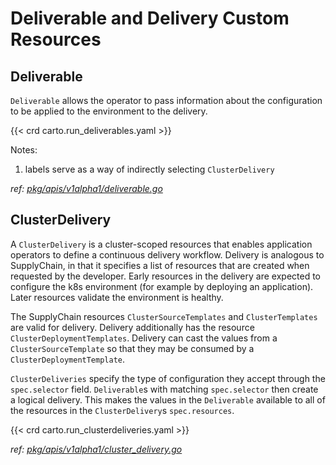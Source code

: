 # Deliverable and Delivery Custom Resources

## Deliverable

`Deliverable` allows the operator to pass information about the configuration to be applied to the environment to the
delivery.

{{< crd  carto.run_deliverables.yaml >}}

Notes:

1. labels serve as a way of indirectly selecting `ClusterDelivery`

_ref:
[pkg/apis/v1alpha1/deliverable.go](https://github.com/vmware-tanzu/cartographer/tree/main/pkg/apis/v1alpha1/deliverable.go)_

## ClusterDelivery

A `ClusterDelivery` is a cluster-scoped resources that enables application operators to define a continuous delivery
workflow. Delivery is analogous to SupplyChain, in that it specifies a list of resources that are created when requested
by the developer. Early resources in the delivery are expected to configure the k8s environment (for example by
deploying an application). Later resources validate the environment is healthy.

The SupplyChain resources `ClusterSourceTemplates` and `ClusterTemplates` are valid for delivery. Delivery additionally
has the resource `ClusterDeploymentTemplates`. Delivery can cast the values from a `ClusterSourceTemplate` so that they
may be consumed by a `ClusterDeploymentTemplate`.

`ClusterDeliveries` specify the type of configuration they accept through the `spec.selector` field. `Deliverable`s with
matching `spec.selector` then create a logical delivery. This makes the values in the `Deliverable` available to all of
the resources in the `ClusterDelivery`s `spec.resources`.

{{< crd  carto.run_clusterdeliveries.yaml >}}

_ref:
[pkg/apis/v1alpha1/cluster_delivery.go](https://github.com/vmware-tanzu/cartographer/tree/main/pkg/apis/v1alpha1/cluster_delivery.go)_
